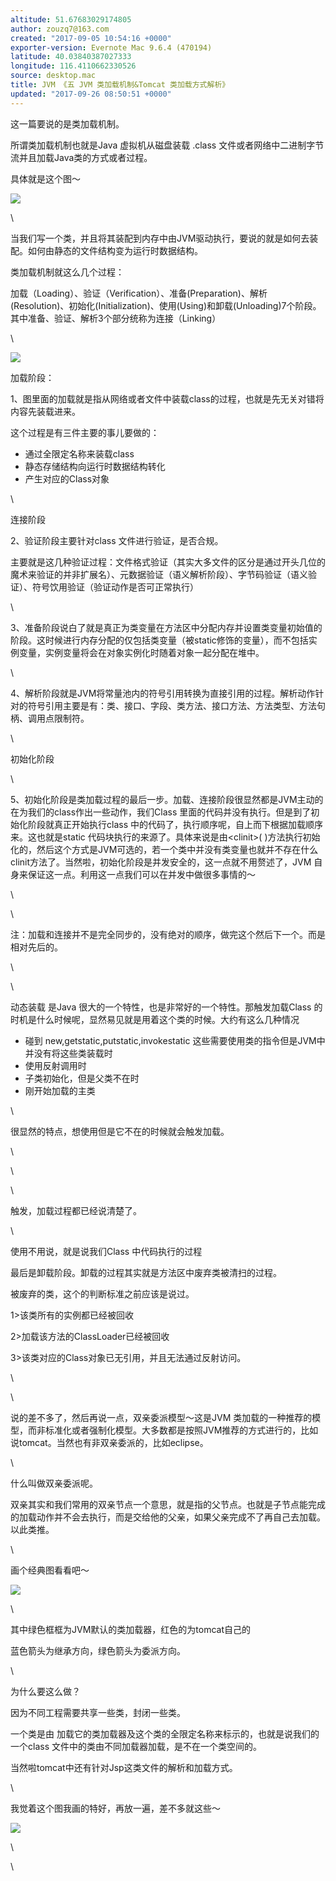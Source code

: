```yaml
---
altitude: 51.67683029174805
author: zouzq7@163.com
created: "2017-09-05 10:54:16 +0000"
exporter-version: Evernote Mac 9.6.4 (470194)
latitude: 40.03840387027333
longitude: 116.4110662330526
source: desktop.mac
title: JVM 《五 JVM 类加载机制&Tomcat 类加载方式解析》
updated: "2017-09-26 08:50:51 +0000"
---
```


<div>

这一篇要说的是类加载机制。

</div>

<div>

所谓类加载机制也就是Java 虚拟机从磁盘装载 .class
文件或者网络中二进制字节流并且加载Java类的方式或者过程。

</div>

<div>

具体就是这个图～

</div>

<div>

![](JVM%20%E3%80%8A%E4%BA%94%20JVM%20%E7%B1%BB%E5%8A%A0%E8%BD%BD%E6%9C%BA%E5%88%B6&Tomcat%20%E7%B1%BB%E5%8A%A0%E8%BD%BD%E6%96%B9%E5%BC%8F%E8%A7%A3%E6%9E%90%E3%80%8B.resources/26D32C6B-300F-4F4E-B117-0DA25AD2D161.png) 
 

</div>

<div>

\

</div>

<div>

当我们写一个类，并且将其装配到内存中由JVM驱动执行，要说的就是如何去装配。如何由静态的文件结构变为运行时数据结构。

</div>

<div>

类加载机制就这么几个过程：

</div>

<div>

加载（Loading）、验证（Verification）、准备(Preparation)、解析(Resolution)、初始化(Initialization)、使用(Using)和卸载(Unloading)7个阶段。其中准备、验证、解析3个部分统称为连接（Linking）

</div>

<div>

\

</div>

<div>

![](JVM%20%E3%80%8A%E4%BA%94%20JVM%20%E7%B1%BB%E5%8A%A0%E8%BD%BD%E6%9C%BA%E5%88%B6&Tomcat%20%E7%B1%BB%E5%8A%A0%E8%BD%BD%E6%96%B9%E5%BC%8F%E8%A7%A3%E6%9E%90%E3%80%8B.resources/437AFC96-161D-426D-B8A8-5696D9DBF7D0.png) 
 

</div>

<div>

加载阶段：

</div>

<div>

1、图里面的加载就是指从网络或者文件中装载class的过程，也就是先无关对错将内容先装载进来。

</div>

<div>

这个过程是有三件主要的事儿要做的：

</div>

-   通过全限定名称来装载class
-   静态存储结构向运行时数据结构转化
-   产生对应的Class对象

<div>

\

</div>

<div>

连接阶段

</div>

<div>

2、验证阶段主要针对class 文件进行验证，是否合规。

</div>

<div>

主要就是这几种验证过程：文件格式验证（其实大多文件的区分是通过开头几位的魔术来验证的并非扩展名）、元数据验证（语义解析阶段）、字节码验证（语义验证）、符号饮用验证（验证动作是否可正常执行）

</div>

<div>

\

</div>

<div>

3、准备阶段说白了就是真正为类变量在方法区中分配内存并设置类变量初始值的阶段。这时候进行内存分配的仅包括类变量（被static修饰的变量），而不包括实例变量，实例变量将会在对象实例化时随着对象一起分配在堆中。

</div>

<div>

\

</div>

<div>

4、解析阶段就是JVM将常量池内的符号引用转换为直接引用的过程。解析动作针对的符号引用主要是有：类、接口、字段、类方法、接口方法、方法类型、方法句柄、调用点限制符。

</div>

<div>

\

</div>

<div>

初始化阶段

</div>

<div>

\

</div>

<div>

5、初始化阶段是类加载过程的最后一步。加载、连接阶段很显然都是JVM主动的在为我们的class作出一些动作，我们Class
里面的代码并没有执行。但是到了初始化阶段就真正开始执行class
中的代码了，执行顺序呢，自上而下根据加载顺序来。这也就是static
代码块执行的来源了。具体来说是由\<clinit\>(
)方法执行初始化的，然后这个方式是JVM可选的，若一个类中并没有类变量也就并不存在什么clinit方法了。当然啦，初始化阶段是并发安全的，这一点就不用赘述了，JVM
自身来保证这一点。利用这一点我们可以在并发中做很多事情的～

</div>

<div>

\

</div>

<div>

\

</div>

<div>

注：加载和连接并不是完全同步的，没有绝对的顺序，做完这个然后下一个。而是相对先后的。

</div>

<div>

\

</div>

<div>

\

</div>

<div>

动态装载 是Java 很大的一个特性，也是非常好的一个特性。那触发加载Class
的时机是什么时候呢，显然易见就是用着这个类的时候。大约有这么几种情况

</div>

-   碰到 new,getstatic,putstatic,invokestatic
    这些需要使用类的指令但是JVM中并没有将这些类装载时
-   使用反射调用时
-   子类初始化，但是父类不在时
-   刚开始加载的主类

<div>

\

</div>

<div>

很显然的特点，想使用但是它不在的时候就会触发加载。

</div>

<div>

\

</div>

<div>

\

</div>

<div>

\

</div>

<div>

触发，加载过程都已经说清楚了。

</div>

<div>

\

</div>

<div>

使用不用说，就是说我们Class 中代码执行的过程

</div>

<div>

最后是卸载阶段。卸载的过程其实就是方法区中废弃类被清扫的过程。

</div>

<div>

被废弃的类，这个的判断标准之前应该是说过。

</div>

<div>

<div>

1\>该类所有的实例都已经被回收

</div>

<div>

2\>加载该方法的ClassLoader已经被回收

</div>

</div>

<div>

3\>该类对应的Class对象已无引用，并且无法通过反射访问。

</div>

<div>

\

</div>

<div>

\

</div>

<div>

说的差不多了，然后再说一点，双亲委派模型～这是JVM 类加载的一种推荐的模型，而非标准化或者强制化模型。大多数都是按照JVM推荐的方式进行的，比如说tomcat。当然也有非双亲委派的，比如eclipse。

</div>

<div>

\

</div>

<div>

什么叫做双亲委派呢。

</div>

<div>

双亲其实和我们常用的双亲节点一个意思，就是指的父节点。也就是子节点能完成的加载动作并不会去执行，而是交给他的父亲，如果父亲完成不了再自己去加载。以此类推。

</div>

<div>

\

</div>

<div>

画个经典图看看吧～

</div>

<div>

![](JVM%20%E3%80%8A%E4%BA%94%20JVM%20%E7%B1%BB%E5%8A%A0%E8%BD%BD%E6%9C%BA%E5%88%B6&Tomcat%20%E7%B1%BB%E5%8A%A0%E8%BD%BD%E6%96%B9%E5%BC%8F%E8%A7%A3%E6%9E%90%E3%80%8B.resources/DB321036-FB6A-4DD8-BD0F-5D775BCDF6A2.png) 
 

</div>

<div>

\

</div>

<div>

其中绿色框框为JVM默认的类加载器，红色的为tomcat自己的

</div>

<div>

蓝色箭头为继承方向，绿色箭头为委派方向。

</div>

<div>

\

</div>

<div>

为什么要这么做？

</div>

<div>

因为不同工程需要共享一些类，封闭一些类。

</div>

<div>

一个类是由
加载它的类加载器及这个类的全限定名称来标示的，也就是说我们的一个class
文件中的类由不同加载器加载，是不在一个类空间的。

</div>

<div>

当然啦tomcat中还有针对Jsp这类文件的解析和加载方式。

</div>

<div>

\

</div>

<div>

我觉着这个图我画的特好，再放一遍，差不多就这些～

</div>

<div>

![](JVM%20%E3%80%8A%E4%BA%94%20JVM%20%E7%B1%BB%E5%8A%A0%E8%BD%BD%E6%9C%BA%E5%88%B6&Tomcat%20%E7%B1%BB%E5%8A%A0%E8%BD%BD%E6%96%B9%E5%BC%8F%E8%A7%A3%E6%9E%90%E3%80%8B.resources/26D32C6B-300F-4F4E-B117-0DA25AD2D161.png) 
 

</div>

<div>

\

</div>

<div>

\

</div>
